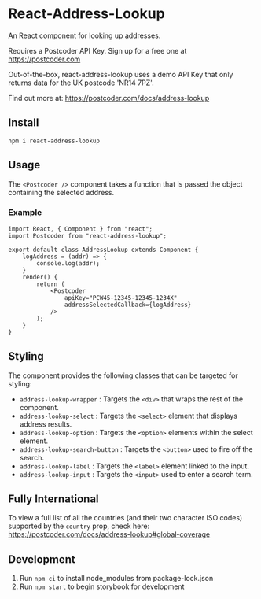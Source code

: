 # React-Address-Lookup

An React component for looking up addresses.

Requires a Postcoder API Key. Sign up for a free one at https://postcoder.com

Out-of-the-box, react-address-lookup uses a demo API Key that only returns data for the UK postcode 'NR14 7PZ'.

Find out more at: https://postcoder.com/docs/address-lookup

## Install

`npm i react-address-lookup`

## Usage

The `<Postcoder />` component takes a function that is passed the object containing the selected address.

### Example

```
import React, { Component } from "react";
import Postcoder from "react-address-lookup";

export default class AddressLookup extends Component {
	logAddress = (addr) => {
		console.log(addr);
	}
	render() {
		return (
			<Postcoder
				apiKey="PCW45-12345-12345-1234X"
				addressSelectedCallback={logAddress}
			/>
		);
	}
}
```

## Styling

The component provides the following classes that can be targeted for styling:

- `address-lookup-wrapper` : Targets the `<div>` that wraps the rest of the component.
- `address-lookup-select` : Targets the `<select>` element that displays address results.
- `address-lookup-option` : Targets the `<option>` elements within the select element.
- `address-lookup-search-button` : Targets the `<button>` used to fire off the search.
- `address-lookup-label` : Targets the `<label>` element linked to the input.
- `address-lookup-input` : Targets the `<input>` used to enter a search term.

## Fully International

To view a full list of all the countries (and their two character ISO codes) supported by the `country` prop, check here: https://postcoder.com/docs/address-lookup#global-coverage

## Development

1. Run `npm ci` to install node_modules from package-lock.json
2. Run `npm start` to begin storybook for development

